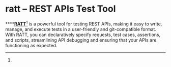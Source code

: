 # ratt – REST APIs Test Tool

****[**RATT**](#user-content-fn-1)[^1] is a powerful tool for testing REST APIs, making it easy to write, manage, and execute tests in a user-friendly and git-compatible format. With RATT, you can declaratively specify requests, test cases, assertions, and scripts, streamlining API debugging and ensuring that your APIs are functioning as expected.

[^1]: 

